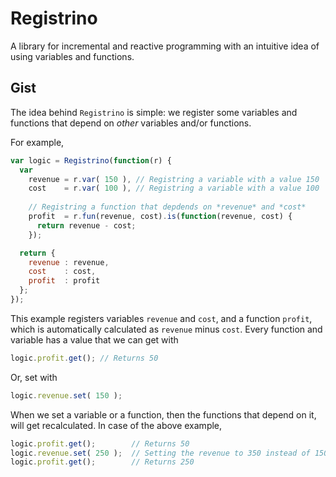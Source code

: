 # Registrino
A library for incremental and reactive programming with an intuitive idea of using variables and functions.

## Gist
The idea behind `Registrino` is simple: we register some variables and functions that depend on *other* variables and/or functions.

For example,

```javascript
var logic = Registrino(function(r) {
  var
    revenue = r.var( 150 ), // Registring a variable with a value 150
    cost    = r.var( 100 ), // Registring a variable with a value 100
    
    // Registring a function that depdends on *revenue* and *cost*
    profit  = r.fun(revenue, cost).is(function(revenue, cost) {
      return revenue - cost;
    });

  return {
    revenue : revenue,
    cost    : cost,
    profit  : profit
  };
});
```

This example registers variables `revenue` and `cost`, and a function `profit`, which is automatically calculated as `revenue` minus `cost`. Every function and variable has a value that we can get with

```javascript
logic.profit.get(); // Returns 50
```

Or, set with

```javascript
logic.revenue.set( 150 );
```

When we set a variable or a function, then the functions that depend on it, will get recalculated. In case of the above example,

```javascript
logic.profit.get();        // Returns 50
logic.revenue.set( 250 );  // Setting the revenue to 350 instead of 150
logic.profit.get();        // Returns 250
```

